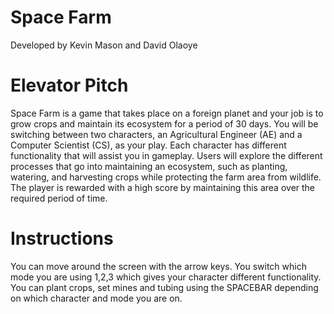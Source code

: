 # Space Farm 

Developed by Kevin Mason and David Olaoye 

# Elevator Pitch 
Space Farm is a game that takes place on a foreign planet and your job is to grow crops and maintain its ecosystem for a period of 30 days. You will be switching between two characters, an Agricultural Engineer (AE) and a Computer Scientist (CS), as your play. Each character has different functionality that will assist you in gameplay. Users will explore the different processes that go into maintaining an ecosystem, such as planting, watering, and harvesting crops while protecting the farm area from wildlife. The player is rewarded with a high score by maintaining this area over the required period of time. 

# Instructions 
You can move around the screen with the arrow keys.
You switch which mode you are using 1,2,3 which gives your character different functionality. 
You can plant crops, set mines and tubing using the SPACEBAR depending on which character and mode you are on. 
